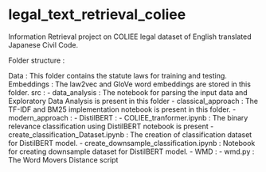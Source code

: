# legal_text_retrieval_coliee
Information Retrieval project on COLIEE legal dataset of English translated Japanese Civil Code. 

Folder structure : 

Data : This folder contains the statute laws for training and testing. 
Embeddings : The law2vec and GloVe word embeddings are stored in this folder. 
src : 
    - data_analysis : The notebook for parsing the input data and Exploratory Data Analysis is present in this folder
    - classical_approach : The TF-IDF and BM25 implementation notebook is present in this folder.
    - modern_approach :
      - DistilBERT : 
        - COLIEE_tranformer.ipynb : The binary relevance classification using DistilBERT notebook is present
        - create_classification_Dataset.ipynb : The creation of classification dataset for DistilBERT model.
        - create_downsample_classification.ipynb : Notebook for creating downsample dataset for DistilBERT model.
      - WMD : 
        - wmd.py : The Word Movers Distance script
